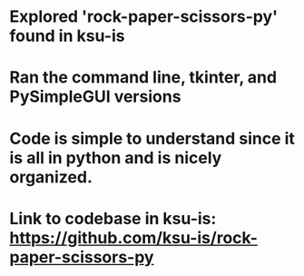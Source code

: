 # Explored 'rock-paper-scissors-py' found in ksu-is

# Ran the command line, tkinter, and PySimpleGUI versions

# Code is simple to understand since it is all in python and is nicely organized.

# Link to codebase in ksu-is: https://github.com/ksu-is/rock-paper-scissors-py 
